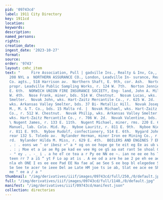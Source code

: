 ```yaml
---
pid: '09743cd'
label: 1911 City Directory
key: 1911cd
location: 
keywords: 
description: 
named_persons: 
rights: 
creation_date: 
ingest_date: '2023-10-27'
format: 
source: 
order: '9743'
layout: cmhc_item
text: "     Fire Association, Pull | gadville Ins., Realty & Inv, Co,, Agts.3 NOR
  208 NYL a  NORTHERN ASSURANCE CO., London, Leadville In- surance, Realty & Investment
  Co. agts., 518 Harrison av.  Northern Shaft, E. 9th, cor. Ash.  Norton Henry H.,
  propr. Leadville Public Sampling Works, r. 124 W. 7th.  Norton Jennie Mrs., r. 733
  E. 6th.  NORWICH UNION FIRE INSURANCE SOCIETY, Eng- land, John A. Milner agt., 104
  W. 4th.  Nose Frank, miner, bds. 514 W. Chestnut.  Nosum Lucas, wks. Arkansas Valley
  Smelter.  Novak John, wks. Hart-Zaitz Mercantile Co., r. 625 W. 2d.  Novak John,
  wks. Arkansas Valley Smelter, bds. 37 Bi- Metallic Hill.  Novak Joseph, miner Yak
  M., M. & T. Co., bds. 15 Malta rd. |  Novak Michael, wks. Hart-Zaitz Mercantile
  Co., r. 512 W. Chestnut.  Novak Philip, wks. Arkansas Valley Smelter.  Novak Tony,
  wks. Hart-Zaitz Mercantile Co., r. 706 W. 2d.  Novak Valentine, bds. 15 Malta rd.
  \ Nugent James, r. 133 E. 11th.  Nugent Michael, miner, rms. 220 E. 6th.  Nunzi
  Manuel, lab. Colo. Mid. Ry.  Nyboe Lauritz, r. 811 E. 9th.  Nyboe Niels, miner,
  r. 811 E. 9th.  Nyboe Rudolf, confectionery, 514 E. 6th.  Nygard John, miner, r.
  rear 132 S. Toledo av.  Nylander Herman, miner Iron ee Mining Co., r. 21 Strayhorse
  rd.  Nylander Hilda M. Miss, r. 629 E. 4th.  BOILERS AND ENGINES 7 ERENCE WF  .
  . : . eons we ‘ or ibesz »° a * og on oe hope ge te eit eg Ee as ub wee poe TE 5
  . : ; Moe et a ie ae Rg pe kad ee vee Hg oe gS aa oat rant Se shoal Ge 8 RRL Fw
  - ° ey . . -_ i . a he eT ce tea a r Py ee NN ee ~. ian ne ee ee hs TE as ine tear
  teen rr 7 a iG “ yt F Lo ap at is . A ee od a are he ae 2 pe eh ee ae te! A ie ae
  nla eh ONE I es ee eee Pad EE Na fae aC ae See S ee bop bl elegedee Saget ose, Forks
  Se See te acer te ieee Del ae Late HM joe ts ie ab, Slat ee ace ee She iets ee aS)
  me ° ee a / a "
thumbnail: "/img/derivatives/iiif/images/09743cd/full/250,/0/default.jpg"
full: "/img/derivatives/iiif/images/09743cd/full/1140,/0/default.jpg"
manifest: "/img/derivatives/iiif/09743cd/manifest.json"
collection: directories
---
```

